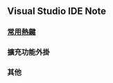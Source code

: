 ## Visual Studio IDE Note
### [常用熱鍵](https://github.com/changemyminds/Visual-Studio-Note/blob/master/Hotkey.md)
### 擴充功能外掛
### 其他
